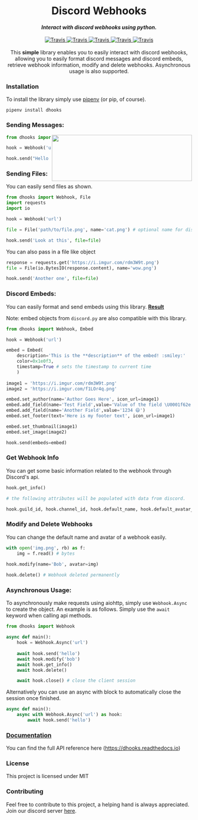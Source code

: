 
<h1 align="center">Discord Webhooks</h1>

<div align="center">
    <strong><i>Interact with discord webhooks using python.</i></strong>
    <br>
    <br>
    
<a href="https://travis-ci.com/kyb3r/dhooks">
  <img src="https://img.shields.io/travis/com/kyb3r/dhooks/master.svg?style=for-the-badge&colorB=7289DA" alt="Travis" />
</a>

<a href="https://pypi.org/project/dhooks/">
  <img src="https://img.shields.io/pypi/pyversions/dhooks.svg?style=for-the-badge&colorB=7289DA" alt="Travis" />
</a>

<a href="https://pypi.org/project/dhooks/">
  <img src="https://img.shields.io/pypi/v/dhooks.svg?style=for-the-badge&colorB=7289DA" alt="Travis" />
</a>

<a href="https://pypi.org/project/dhooks/">
  <img src="https://img.shields.io/pypi/dm/dhooks.svg?style=for-the-badge&colorB=7289DA" alt="Travis" />
</a>

<a href="https://github.com/kyb3r/dhooks/blob/master/LICENSE">
  <img src="https://img.shields.io/github/license/kyb3r/dhooks.svg?style=for-the-badge&colorB=7289DA" alt="Travis" />
</a>

</div>
<br>
<div align="center">
    This <strong>simple</strong> library enables you to easily interact with discord webhooks, allowing you to easily format discord messages and discord embeds, retrieve webhook information, modify and delete webhooks. Asynchronous usage is also supported.

</div>





### Installation
To install the library simply use [pipenv](http://pipenv.org/) (or pip, of course).

```
pipenv install dhooks
```

### Sending Messages:

<img src='https://i.imgur.com/8wu283y.png' align='right' width='380' height='125'>

```py
from dhooks import Webhook

hook = Webhook('url')

hook.send("Hello there! I'm a webhook :open_mouth:")
```

### Sending Files:
You can easily send files as shown.
```py
from dhooks import Webhook, File
import requests
import io

hook = Webhook('url')

file = File('path/to/file.png', name='cat.png') # optional name for discord

hook.send('Look at this', file=file)

```

You can also pass in a file like object
```py
response = requests.get('https://i.imgur.com/rdm3W9t.png')
file = File(io.BytesIO(response.content), name='wow.png')

hook.send('Another one', file=file)
```

### Discord Embeds:
You can easily format and send embeds using this library. [**Result**](https://i.imgur.com/8Ms4OID.png)

Note: embed objects from `discord.py` are also compatible with this library.
```py
from dhooks import Webhook, Embed

hook = Webhook('url')

embed = Embed(
    description='This is the **description** of the embed! :smiley:'
    color=0x1e0f3,
    timestamp=True # sets the timestamp to current time
    )
   
image1 = 'https://i.imgur.com/rdm3W9t.png'
image2 = 'https://i.imgur.com/f1LOr4q.png'

embed.set_author(name='Author Goes Here', icon_url=image1)
embed.add_field(name='Test Field',value='Value of the field \U0001f62e')
embed.add_field(name='Another Field',value='1234 😄')
embed.set_footer(text='Here is my footer text', icon_url=image1)

embed.set_thumbnail(image1)
embed.set_image(image2)

hook.send(embeds=embed)
```

### Get Webhook Info
You can get some basic information related to the webhook through Discord's api.

```py
hook.get_info()

# the following attributes will be populated with data from discord.

hook.guild_id, hook.channel_id, hook.default_name, hook.default_avatar_url 
```

### Modify and Delete Webhooks
You can change the default name and avatar of a webhook easily.
```py
with open('img.png', rb) as f:
    img = f.read() # bytes
    
hook.modify(name='Bob', avatar=img)

hook.delete() # Webhook deleted permanently
```

### Asynchronous Usage:

To asynchronously make requests using aiohttp, simply use `Webhook.Async` to create the object. An example is as follows. Simply use the `await` keyword when calling api methods.

```py
from dhooks import Webhook

async def main():
    hook = Webhook.Async('url')
    
    await hook.send('hello') 
    await hook.modify('bob')
    await hook.get_info()
    await hook.delete()

    await hook.close() # close the client session
```

Alternatively you can use an async with block to automatically close the session once finished.
```py
async def main():
    async with Webhook.Async('url') as hook:
        await hook.send('hello') 
```

### [Documentation](https://dhooks.readthedocs.io)
You can find the full API reference here (https://dhooks.readthedocs.io)

### License
This project is licensed under MIT

### Contributing
Feel free to contribute to this project, a helping hand is always appreciated. Join our discord server [here](https://discord.gg/etJNHCQ). 
